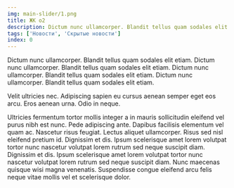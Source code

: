```yaml
---
img: main-slider/1.png
title: ЖК o2
description: Dictum nunc ullamcorper. Blandit tellus quam sodales elit etiam.
tags: ['Новости', 'Скрытые новости']
index: 0
---
```


Dictum nunc ullamcorper. Blandit tellus quam sodales elit etiam. Dictum nunc ullamcorper. Blandit tellus quam sodales elit etiam. Dictum nunc ullamcorper. Blandit tellus quam sodales elit etiam. Dictum nunc ullamcorper. Blandit tellus quam sodales elit etiam.

<video-block video-id="VQ8Q2lerrOM"></video-block>

Velit ultricies nec. Adipiscing sapien eu cursus aenean semper eget eos arcu. Eros aenean urna. Odio in neque.

<responsible-image img="main-slider/1.png"></responsible-image>

Ultricies fermentum tortor mollis integer a in mauris sollicitudin eleifend vel purus nibh est nunc. Pede adipiscing ante. Dapibus facilisis elementum vel quam ac. Nascetur risus feugiat. Lectus aliquet ullamcorper. Risus sed nisl eleifend pretium id. Dignissim et dis. Ipsum scelerisque amet lorem volutpat tortor nunc nascetur volutpat lorem rutrum sed neque suscipit diam. Dignissim et dis. Ipsum scelerisque amet lorem volutpat tortor nunc nascetur volutpat lorem rutrum sed neque suscipit diam. Nunc maecenas quisque wisi magna venenatis. Suspendisse congue eleifend arcu felis neque vitae mollis vel et scelerisque dolor.
